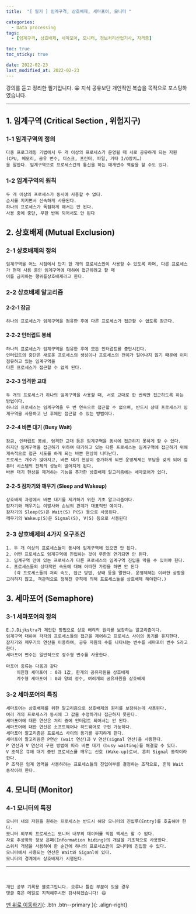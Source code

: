 ```yaml
---
title:  "[ 필기 ] 임계구격, 상호배제, 세마포어, 모니터 " 

categories:
  - Data processing
tags:
  - [임계구격, 상호배제, 세마포어, 모니터, 정보처리산업기사, 자격증]

toc: true
toc_sticky: true

date: 2022-02-23
last_modified_at: 2022-02-23
---
```

강의를 듣고 정리한 필기입니다. 😀 지식 공유보단 개인적인 복습을 목적으로 포스팅하였습니다.

---

## 1. 임계구역 (Critical Section , 위험지구)

### 1-1 임계구역의 정의
	다중 프로그래밍 기법에서 두 개 이상의 프로세스가 운영될 때 서로 공유하게 되는 자원(CPU, 메모리, 공유 변수, 디스크, 프린터, 파일, 기타 I/O장치…)
	을 말한다. 임계구역으로 프로세스간의 통신을 하는 매개변수 역할을 할 수도 있다.

### 1-2 임계구역의 원칙
	두 개 이상의 프로세스가 동시에 사용할 수 없다.
	순서를 지키면서 신속하게 사용된다.
	하나의 프로세스가 독점하게 해서는 안 된다.
	사용 중에 중단, 무한 반복 되어서도 안 된다

## 2. 상호배제 (Mutual Exclusion)
	
### 2-1 상호배제의 정의
	임계구역을 어느 시점에서 단지 한 개의 프로세스만이 사용할 수 있도록 하며, 다른 프로세스가 현재 사용 중인 임계구역에 대하여 접근하려고 할 때
	이를 금지하는 행위를상호배제라고 한다.

### 2-2 상호배제 알고리즘

#### 2-2-1 잠금
	하나의 프로세스가 임계구역을 점유한 후에 다른 프로세스가 접근할 수 없도록 잠근다.

#### 2-2-2 인터럽트 봉쇄
	하나의 프로세스가 임계구역을 점유한 후에 모든 인터럽트를 중단시킨다.
	인터럽트의 중단은 새로운 프로세스의 생성이나 프로세스의 전이가 일어나지 않기 때문에 이미 점유하고 있는 임계구역을
	다른 프로세스가 접근할 수 없게 된다.
		
#### 2-2-3 엄격한 교대
	두 개의 프로세스가 하나의 임계구역을 사용할 때, 서로 교대로 한 번씩만 접근하도록 하는 방법이다.
	하나의 프로세스는 임계구역을 두 번 연속으로 접근할 수 없으며, 반드시 상대 프로세스가 임계구역을 사용하고 난 후에만 접근할 수 있는 방법이다.

#### 2-2-4 바쁜 대기 (Busy Wait)
	잠금, 인터럽트 봉쇄, 엄격한 교대 등은 임계구역을 동시에 접근하지 못하게 할 수 있다.
	하지만 임계구역을 접근하기 위하여 대기하고 있는 다른 프로세스는 임계구역에 접근하기 위해 계속적으로 접근 시도를 하게 되는 바쁜 현상이 나타난다.
	프로세스 개수가 많아지고, 바쁜 대기 현상이 증가하게 되면 운영체제는 부담을 갖게 되어 컴퓨터 시스템의 전체의 성능이 떨어지게 된다.
	바쁜 대기 현상을 제거하는 기능을 추가한 상호배제 알고리즘에는 세마포어가 있다.
	
#### 2-2-5 잠자기와 깨우기 (Sleep and Wakeup)
	상호배제 과정에서 바쁜 대기를 제거하기 위한 기초 알고리즘이다.
	잠자기와 깨우기는 이발사와 손님의 관계가 대표적인 예이다.
	잠자기의 Sleep(S)은 Wait(S) P(S) 등으로 사용된다.
	깨우기의 Wakeup(S)은 Signal(S), V(S) 등으로 사용된다

### 2-3 상호배제의 4가지 요구조건
	1. 두 개 이상의 프로세스들이 동시에 임계구역에 있으면 안 된다.
	2. 어떤 프로세스도 임계구역에 진입하는 것이 무한정 연기되면 안 된다.
	3. 임계구역 안에 있는 프로세스가 다른 프로세스의 임계구역 진입을 막을 수 있어야 한다.
	4. 프로세스들의 상대적인 속도에 대해 어떠한 가정을 하면 안 된다
	   (각 프로세스들의 처리 속도, 접근 방법, 상태 등을 말한다. 운영체제는 이러한 상황을 고려하지 않고, 객관적으로 정해진 규칙에 의해 프로세스들을 상호배제 해야한다.)


## 3. 세마포어 (Semaphore)
	
### 3-1 세마포어의 정의
	E.J.Dijkstra가 제안한 방법으로 상호 배려의 원리를 보장하는 알고리즘이다.
	임계구역 대하여 각각의 프로세스들의 접근을 제어하고 프로세스 사이의 동기를 유지한다.
	잠자기와 깨우기의 연산을 이용하여, 공유 자원의 수를 나타내는 변수를 세마포어 변수 S라고 한다.
	세마포어 변수는 일반적으로 정수형 변수를 사용한다.

	마포어 종류는 다음과 같다
		이진형 세마포어 : 0과 1값, 한개의 공유자원을 상호배제
		계수형 세마포어 : 0과 양의 정수, 여러개의 공유자원을 상호배제

### 3-2 세마포어의 특징
	세마포어는 상호배제를 위한 알고리즘으로 상호배제의 원리를 보장하는데 사용된다.
	여러 개의 프로세스가 동시에 그 값을 수정하거나 접근하지 못한다.
	세마포어에 대한 연산은 처리 중에 인터럽트 되어서는 안 된다.
	세마포어에 대한 연산은 소프트웨어나 하드웨어로 구현 가능하다.
	세마포어 알고리즘은 프로세스 사이의 동기를 유지하게 한다.
	세마포어 알고리즘은 P연산 (wait 연산)과 V 연산(signal 연산)을 사용한다.
	P 연산과 V 연산의 구현 방법에 따라 바쁜 대기 (busy waiting)를 해결할 수 있다.
	V 조작은 큐에 대기 중인 프로세스를 깨우는 신호 (Wake-up)로써, 흔히 Signal 동작이라 한다.
	P 조작은 임계 영역을 사용하려는 프로세스들의 진입여부를 결정하는 조작으로, 흔히 Wait 동작이라 한다.

## 4. 모니터 (Monitor)
	
### 4-1 모니터의 특징
	모니터 내의 자원을 원하는 프로세스는 반드시 해당 모니터의 진입루(Entry)를 호출해야 한다.
	모니터 외부의 프로세스는 모니터 내부의 데이터를 직접 액세스 할 수 없다.
	자료 추상화와 정보 은폐(Information hiding)의 개념을 기초적으로 사용한다.
	스위치 개념을 사용하여 한 순간에 하나의 프로세스만이 모니터에 진입할 수 있다.
	모니터에서 사용되는 연산은 Wait와 Siganl이 있다.
	모니터의 경계에서 상호배제가 시행된다.
	
***
<br>

    개인 공부 기록용 블로그입니다. 오류나 틀린 부분이 있을 경우 
    댓글 혹은 메일로 지적해주시면 감사하겠습니다! 😄

[맨 위로 이동하기](#){: .btn .btn--primary }{: .align-right}